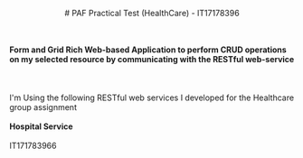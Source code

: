 <p align="center">
#  PAF Practical Test (HealthCare) - IT17178396

<b><br><br>Form and Grid Rich Web-based Application to perform CRUD operations on my selected resource by communicating with the RESTful web-service<br><br><br></b>
<br>I'm Using the following RESTful web services I developed for the Healthcare group assignment<br>
<b><br>Hospital Service<br><br></b>
IT171783966

</p>

